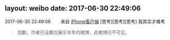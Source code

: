 layout: weibo
date: 2017-06-30 22:49:06
---
<meta name="referrer" content="no-referrer" />

2017-06-30 22:49:06  &nbsp;&nbsp;&nbsp;&nbsp;&nbsp;&nbsp; 来自 <a href="http://app.weibo.com/t/feed/9ksdit" rel="nofollow">iPhone客户端</a>
[思考][思考][思考] 我其实才难考
>  抱歉，作者已设置仅展示半年内微博，此微博已不可见。 ​​​
